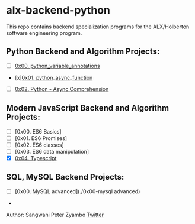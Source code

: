 # alx-backend-python
This repo contains backend specialization programs for the ALX/Holberton software engineering program.

## Python Backend and Algorithm Projects:
* [ ] [0x00. python_variable_annotations](./0x00-python_variable_annotations)
* [x][0x01. python_async_function](./0x01-python_async_function)
* [ ] [0x02. Python - Async Comprehension](./0x02-minimum_operations)

## Modern JavaScript Backend and Algorithm Projects:
* [ ] [0x00. ES6 Basics]
* [ ] [0x01. ES6 Promises]
* [ ] [0x02. ES6 classes]
* [ ] [0x03. ES6 data manipulation]
* [x] [0x04. Typescript](./0x04-typescript)

## SQL, MySQL Backend Projects:
*  [ ] [0x00. MySQL advanced](./0x00-mysql advanced)
*




Author: Sangwani Peter Zyambo [Twitter](@sangwani_zyambo)